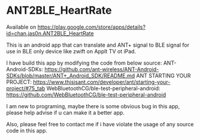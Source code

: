 # ANT2BLE_HeartRate

Available on https://play.google.com/store/apps/details?id=chan.jas0n.ANT2BLE_HeartRate

This is an android app that can translate and ANT+ signal to BLE signal for use in BLE only device like zwift on Applt TV ot iPad.

I have build this app by modifying the code from below source:
ANT-Android-SDKs: https://github.com/ant-wireless/ANT-Android-SDKs/blob/master/ANT+_Android_SDK/README.md
ANT STARTING YOUR PROJECT: https://www.thisisant.com/developer/ant/starting-your-project/#75_tab
WebBluetoothCG/ble-test-peripheral-android: https://github.com/WebBluetoothCG/ble-test-peripheral-android

I am new to programing, maybe there is some obvious bug in this app, please help advise if u can make it a better app.

Also, please feel free to contact me if i have violate the usage of any source code in this app.
